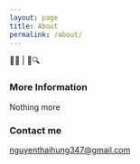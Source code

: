 ```yaml
---
layout: page
title: About
permalink: /about/
---
```


💉🌐 | 🔬🔍

### More Information

Nothing more

### Contact me

[nguyenthaihung347@gmail.com](mailto:nguyenthaihung347@gmail.com)
